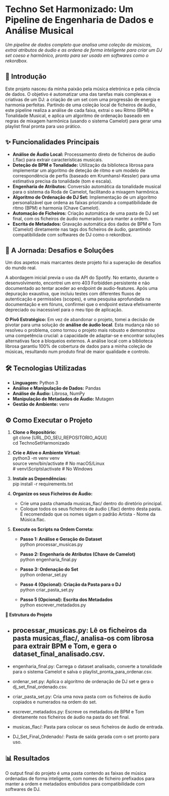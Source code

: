 # **Techno Set Harmonizado: Um Pipeline de Engenharia de Dados e Análise Musical**

*Um pipeline de dados completo que analisa uma coleção de músicas, extrai atributos de áudio e as ordena de forma inteligente para criar um DJ set coeso e harmônico, pronto para ser usado em softwares como o rekordbox.*

## **📖 Introdução**

Este projeto nasceu da minha paixão pela música eletrónica e pela ciência de dados. O objetivo é automatizar uma das tarefas mais complexas e criativas de um DJ: a criação de um set com uma progressão de energia e harmonia perfeitas. Partindo de uma coleção local de ficheiros de áudio, este pipeline realiza a análise de cada faixa, extrai o seu Ritmo (BPM) e Tonalidade Musical, e aplica um algoritmo de ordenação baseado em regras de mixagem harmônica (usando o sistema Camelot) para gerar uma playlist final pronta para uso prático.

## **✨ Funcionalidades Principais**

* **Análise de Áudio Local:** Processamento direto de ficheiros de áudio (.flac) para extrair características musicais.  
* **Deteção de BPM e Tonalidade:** Utilização da biblioteca librosa para implementar um algoritmo de deteção de ritmo e um modelo de correspondência de perfis (baseado em Krumhansl-Kessler) para uma estimativa precisa da tonalidade (tom e escala).  
* **Engenharia de Atributos:** Conversão automática da tonalidade musical para o sistema da Roda de Camelot, facilitando a mixagem harmônica.  
* **Algoritmo de Ordenação de DJ Set:** Implementação de um algoritmo personalizável que ordena as faixas priorizando a compatibilidade de ritmo (BPM) e harmonia (Chave Camelot).  
* **Automação de Ficheiros:** Criação automática de uma pasta de DJ set final, com os ficheiros de áudio numerados para manter a ordem.  
* **Escrita de Metadados:** Gravação automática dos dados de BPM e Tom (Camelot) diretamente nas tags dos ficheiros de áudio, garantindo compatibilidade com softwares de DJ como o rekordbox.

## **🚀 A Jornada: Desafios e Soluções**

Um dos aspetos mais marcantes deste projeto foi a superação de desafios do mundo real.

A abordagem inicial previa o uso da API do Spotify. No entanto, durante o desenvolvimento, encontrei um erro 403 Forbidden persistente e não documentado ao tentar aceder ao endpoint de audio-features. Após uma depuração exaustiva, que incluiu testes com diferentes fluxos de autenticação e permissões (scopes), e uma pesquisa aprofundada na documentação e em fóruns, confirmei que o endpoint estava efetivamente depreciado ou inacessível para o meu tipo de aplicação.

**O Pivô Estratégico:** Em vez de abandonar o projeto, tomei a decisão de pivotar para uma solução de **análise de áudio local**. Esta mudança não só resolveu o problema, como tornou o projeto mais robusto e demonstrou uma competência crucial: a capacidade de adaptar-se e encontrar soluções alternativas face a bloqueios externos. A análise local com a biblioteca librosa garantiu 100% de cobertura de dados para a minha coleção de músicas, resultando num produto final de maior qualidade e controlo.

## **🛠️ Tecnologias Utilizadas**

* **Linguagem:** Python 3  
* **Análise e Manipulação de Dados:** Pandas  
* **Análise de Áudio:** Librosa, NumPy  
* **Manipulação de Metadados de Áudio:** Mutagen  
* **Gestão de Ambiente:** venv

## **⚙️ Como Executar o Projeto**

1. **Clone o Repositório:**  
   git clone \[URL\_DO\_SEU\_REPOSITORIO\_AQUI\]  
   cd TechnoSetHarmonizado

2. **Crie e Ative o Ambiente Virtual:**  
   python3 \-m venv venv  
   source venv/bin/activate  \# No macOS/Linux  
   \# venv\\Scripts\\activate  \# No Windows

3. **Instale as Dependências:**  
   pip install \-r requirements.txt

4. **Organize os seus Ficheiros de Áudio:**  
   * Crie uma pasta chamada musicas\_flac/ dentro do diretório principal.  
   * Coloque todos os seus ficheiros de áudio (.flac) dentro desta pasta. É recomendado que os nomes sigam o padrão Artista \- Nome da Música.flac.  
5. **Execute os Scripts na Ordem Correta:**  
   * **Passo 1: Análise e Geração do Dataset**  
     python processar\_musicas.py

   * **Passo 2: Engenharia de Atributos (Chave de Camelot)**  
     python engenharia\_final.py

   * **Passo 3: Ordenação do Set**  
     python ordenar\_set.py

   * **Passo 4 (Opcional): Criação da Pasta para o DJ**  
     python criar\_pasta\_set.py

   * **Passo 5 (Opcional): Escrita dos Metadados**  
     python escrever\_metadados.py

**📂 Estrutura do Projeto**

* ## **processar\_musicas.py: Lê os ficheiros da pasta musicas\_flac/, analisa-os com librosa para extrair BPM e Tom, e gera o dataset\_final\_analisado.csv.**

* engenharia\_final.py: Carrega o dataset analisado, converte a tonalidade para o sistema Camelot e salva o playlist\_pronta\_para\_ordenar.csv.  
* ordenar\_set.py: Aplica o algoritmo de ordenação de DJ set e gera o dj\_set\_final\_ordenado.csv.  
* criar\_pasta\_set.py: Cria uma nova pasta com os ficheiros de áudio copiados e numerados na ordem do set.  
* escrever\_metadados.py: Escreve os metadados de BPM e Tom diretamente nos ficheiros de áudio na pasta do set final.  
* musicas\_flac/: Pasta para colocar os seus ficheiros de áudio de entrada.  
* DJ\_Set\_Final\_Ordenado/: Pasta de saída gerada com o set pronto para uso.

## **📊 Resultados**

O output final do projeto é uma pasta contendo as faixas de música ordenadas de forma inteligente, com nomes de ficheiro prefixados para manter a ordem e metadados embutidos para compatibilidade com softwares de DJ.